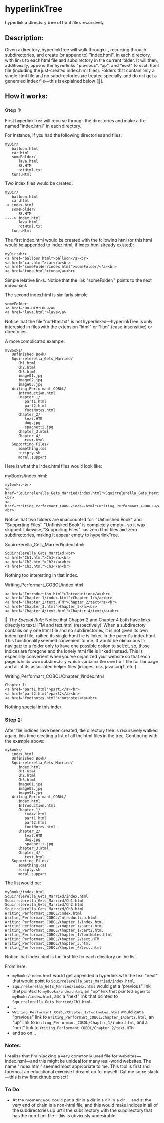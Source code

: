 # hyperlinkTree
hyperlink a directory tree of html files recursively

## Description:
Given a directory, hyperlinkTree will walk through it, recursing through subdirectories, and create (or append to) "index.html", in each directory, with links to each html file and subdirectory in the current folder.
It will then, additionally, append the hyperlinks "previous", "up", and "next" to each html file (including the just-created index.html files). Folders that contain only a single html file and no subdirectories are treated specially, and do not get a generated index file—this is explained below (🐁).

## How it works:
### Step 1:
First hyperlinkTree will recurse through the directories and make a file named "index.html" in each directory.

For instance, if you had the following directories and files:
```
myDir/
   balloon.html
   car.html
   someFolder/
      lava.html
      88.HTM
      notHtml.txt
   tuna.Html
```
Two index files would be created:
```
myDir/
   balloon.html
   car.html
-> index.html
   someFolder/
      88.HTM
----> index.html
      lava.html
      notHtml.txt
   tuna.Html
```

The first index.html would be created with the following html (or this html would be appended to index.html, if index.html already existed):

```
myDir:<br>
<a href="balloon.html">balloon</a><br>
<a href="car.html">car</a><br>
<a href="someFolder/index.html">someFolder/</a><br>
<a href="tuna.html">tuna</a><br>
```
Simple relative links. Notice that the link "someFolder/" points to the next index.html.

The second index.html is similarly simple
```
someFolder:
<a href="88.HTM">88</a>
<a href="lava.html">lava</a>
```
Notice that the file "notHtml.txt" is not hyperlinked—hyperlinkTree is only interested in files with the extension "html" or "htm" (case-insensitive) or directories.


A more complicated example:
```
myBooks/
   Unfinished Book/
   Squirrelerella_Gets_Married/
      Ch1.html
      Ch2.html
      Ch3.html
      image01.jpg
      image02.jpg
      image03.jpg
   Writing_Performant_COBOL/
      Introduction.html
      Chapter_1/
         part1.html
         part2.html
         footNotes.html
      Chapter_2/
         text.HTM
         dog.jpg
         spaghetti.jpg
      Chapter_3.html
      Chapter_4/
         text.html
   Supporting Files/
      something.css
      scripty.sh
      moral.support
```
Here is what the index.html files would look like:

myBooks/index.html:
```
myBooks:<br>
<a href="Squirrelerella_Gets_Married/index.html">Squirrelerella_Gets_Married/</a><br>
<a href="Writing_Performant_COBOL/index.html">Writing_Performant_COBOL/</a><br>
```
Notice that two folders are unaccounted for: "Unfinished Book" and "Supporting Files". "Unfinished Book" is completely empty—so it was skipped. Likewise, "Supporting Files" has zero html files and zero subdirectories, making it appear empty to hyperlinkTree.

Squirrelerella_Gets_Married/index.html:
```
Squirrelerella_Gets_Married:<br>
<a href="Ch1.html">Ch1</a><br>
<a href="Ch2.html">Ch2</a><br>
<a href="Ch3.html">Ch3</a><br>
```
Nothing too interesting in that index.

Writing_Performant_COBOL/index.html
```
<a href="Introduction.html">Introduction</a><br>
<a href="Chapter_1/index.html">Chapter_1/</a><br>
<a href="Chapter_2/text.HTM">Chapter_2/text</a><br>
<a href="Chapter_3.html">Chapter_3</a><br>
<a href="Chapter_4/text.html">Chapter_4/text</a><br>

```
🐁 _The Special Rule:_ Notice that Chapter 2 and Chapter 4 both have links directly to text.HTM and text.html (respectively). When a subdirectory contains only one html file and no subdirectories, it is not given its own index.html file, rather, its single html file is linked in the parent's index.html. This functionality seemed convenient to me. It would be obnoxious to navigate to a folder only to have one possible option to select, so, those indices are foregone and the lonely html file is linked instead. This is especially convenient when you've organized your website so that each page is in its own subdirectory which contains the one html file for the page and all of its associated helper files (images, css, javascript, etc.).


Writing_Performant_COBOL/Chapter_1/index.html
```
Chapter_1:
<a href="part1.html">part1</a><br>
<a href="part2.html">part2</a><br>
<a href="footnotes.html">footnotes</a><br>
```
Nothing special in this index.

### Step 2:

After the indices have been created, the directory tree is recursively walked again, this time creating a list of all the html files in the tree. Continuing with the example above:

```
myBooks/
   index.html
   Unfinished Book/
   Squirrelerella_Gets_Married/
      index.html
      Ch1.html
      Ch2.html
      Ch3.html
      image01.jpg
      image02.jpg
      image03.jpg
   Writing_Performant_COBOL/
      index.html
      Introduction.html
      Chapter_1/
         index.html
         part1.html
         part2.html
         footNotes.html
      Chapter_2/
         text.HTM
         dog.jpg
         spaghetti.jpg
      Chapter_3.html
      Chapter_4/
         text.html
   Supporting Files/
      something.css
      scripty.sh
      moral.support
```

The list would be:
```
myBooks/index.html
Squirrelerella_Gets_Married/index.html
Squirrelerella_Gets_Married/Ch1.html
Squirrelerella_Gets_Married/Ch2.html
Squirrelerella_Gets_Married/Ch3.html
Writing_Performant_COBOL/index.html
Writing_Performant_COBOL/Introduction.html
Writing_Performant_COBOL/Chapter_1/index.html
Writing_Performant_COBOL/Chapter_1/part1.html
Writing_Performant_COBOL/Chapter_1/part2.html
Writing_Performant_COBOL/Chapter_1/footNotes.html
Writing_Performant_COBOL/Chapter_2/text.HTM
Writing_Performant_COBOL/Chapter_3.html
Writing_Performant_COBOL/Chapter_4/text.html
```
Notice that index.html is the first file for each directory on the list.

From here:
- `myBooks/index.html` would get appended a hyperlink with the text "next" that would point to `Squirrelerella_Gets_Married/index.html`.
- `Squirrelerella_Gets_Married/index.html` would get a "previous" link that pointed to `myBooks/index.html`, an "up" link that pointed again to `myBooks/index.html`, and a "next" link that pointed to `Squirrelerella_Gets_Married/Ch1.html`.
- ...
- `Writing_Performant_COBOL/Chapter_1/footnotes.html` would get a "previous" link to `Writing_Performant_COBOL/Chapter_1/part2.html`, an "up" link to `Writing_Performant_COBOL/Chapter_1/index.html`, and a "next" link to `Writing_Performant_COBOL/Chapter_2/text.HTM`
- and so on...

### Notes:
I realize that I'm hijacking a very commonly used file for websites—index.html—and this might be unideal for many real-world websites. The name "index.html" seemed most appropriate to me. This tool is first and foremost an educational exercise I dreamt up for myself. Cut me some slack—this is my first github project!

### To Do:
- At the moment you could put a dir in a dir in a dir in a dir ... and at the very end of chain is a non-html file, and this would make indices in all of the subdirectories up until the subdirectory with the subdirectory that has the non-html file—this is obviously undesirable.
